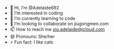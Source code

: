 - 👋 Hi, I’m @Adelaide692
- 👀 I’m interested in coding
- 🌱 I’m currently learning to code
- 💞️ I’m looking to collaborate on jiugongmen.com
- 📫 How to reach me siu.adelaide@icloud.com
- 😄 Pronouns: She/her
- ⚡ Fun fact: I like cats

<!---
Adelaide692/Adelaide692 is a ✨ special ✨ repository because its `README.md` (this file) appears on your GitHub profile.
You can click the Preview link to take a look at your changes.
--->
